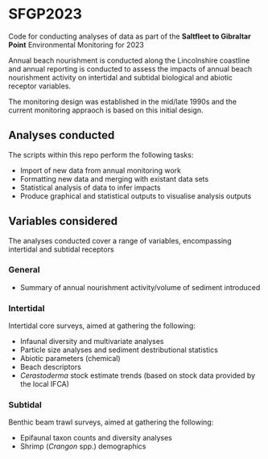 # SFGP2023
Code for conducting analyses of data as part of the **Saltfleet to Gibraltar Point** Environmental Monitoring for 2023

Annual beach nourishment is conducted along the Lincolnshire coastline and annual reporting is conducted to assess the impacts of annual beach nourishment activity on intertidal and subtidal biological and abiotic receptor variables.

The monitoring design was established in the mid/late 1990s and the current monitoring appraoch is based on this
initial design.

## Analyses conducted
The scripts within this repo perform the following tasks:
* Import of new data from annual monitoring work
* Formatting new data and merging with existant data sets
* Statistical analysis of data to infer impacts
* Produce graphical and statistical outputs to visualise analysis outputs

## Variables considered
The analyses conducted cover a range of variables, encompassing intertidal and subtidal receptors

### General
* Summary of annual nourishment activity/volume of sediment introduced

### Intertidal
Intertidal core surveys, aimed at gathering the following:
* Infaunal diversity and multivariate analyses
* Particle size analyses and sediment destributional statistics
* Abiotic parameters (chemical)
* Beach descriptors
* *Cerastoderma* stock estimate trends (based on stock data provided by the local IFCA)

### Subtidal
Benthic beam trawl surveys, aimed at gathering the following:
* Epifaunal taxon counts and diversity analyses
* Shrimp (*Crangon* spp.) demographics
